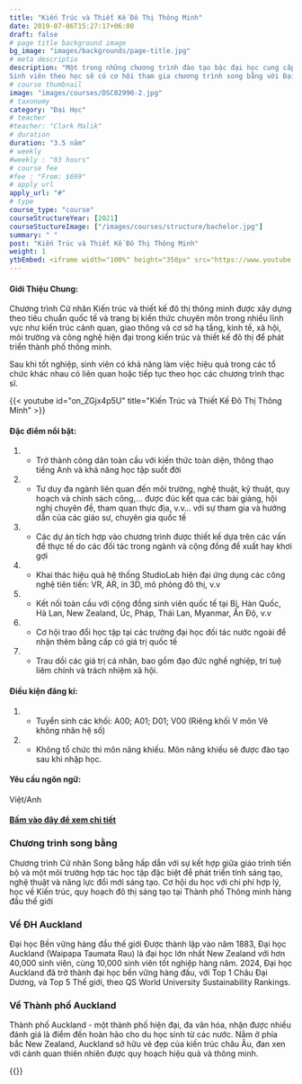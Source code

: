 ```yaml
---
title: "Kiến Trúc và Thiết Kế Đô Thị Thông Minh"
date: 2019-07-06T15:27:17+06:00
draft: false
# page title background image
bg_image: "images/backgrounds/page-title.jpg"
# meta descriptio
description: "Một trong những chương trình đào tạo bậc đại học cung cấp góc nhìn đa ngành, đa lĩnh vực để giải quyết các vấn đề thực tiễn thông qua thiết kế trong quá trình phát triển đô thị. Bên cạnh đó, chương trình học cũng được thiết kế để sinh viên được tiếp cận với vấn đề thực tế, khuyến khích ứng dụng công nghệ để đưa ra giải pháp, cũng như có cơ hội được kết nối với chuyên gia và sinh viên nước ngoài. Từ đó, sinh viên có được kinh nghiệm về hướng tác động hiệu quả đến khu vực thông qua các nút kết nối ở các lĩnh vực liên quan với nhau ngay khi còn ngồi trên ghế nhà trường. 
Sinh viên theo học sẽ có cơ hội tham gia chương trình song bằng với Đại học Auckland tại New Zealand."
# course thumbnail
image: "images/courses/DSC02990-2.jpg"
# taxonomy
category: "Đại Học"
# teacher
#teacher: "Clark Malik"
# duration
duration: "3.5 năm"
# weekly
#weekly : "03 hours"
# course fee
#fee : "From: $699"
# apply url
apply_url: "#"
# type
course_type: "course"
courseStructureYear: [2021]
courseStuctureImage: ["/images/courses/structure/bachelor.jpg"]
summary: " "
post: "Kiến Trúc và Thiết Kế Đô Thị Thông Minh"
weight: 1
ytbEmbed: <iframe width="100%" height="350px" src="https://www.youtube.com/embed/WugKCfyHpaE?si=9QIb5lCuvBm4qsHX" title="YouTube video player" frameborder="0" allow="accelerometer; autoplay; clipboard-write; encrypted-media; gyroscope; picture-in-picture; web-share" referrerpolicy="strict-origin-when-cross-origin" allowfullscreen></iframe>
---
```

<!-- |||| -->
#### Giới Thiệu Chung:

Chương trình Cử nhân Kiến trúc và thiết kế đô thị thông minh được xây dựng theo tiêu chuẩn quốc tế và trang bị kiến thức chuyên môn trong nhiều lĩnh vực như kiến trúc cảnh quan, giao thông và cơ sở hạ tầng, kinh tế, xã hội, môi trường và công nghệ hiện đại trong kiến trúc và thiết kế đô thị để phát triển thành phố thông minh.

Sau khi tốt nghiệp, sinh viên có khả năng làm việc hiệu quả trong các tổ chức khác nhau có liên quan hoặc tiếp tục theo học các chương trình thạc sĩ.

{{< youtube id="on_ZGjx4p5U" title="Kiến Trúc và Thiết Kế Đô Thị Thông Minh" >}}

#### Đặc điểm nổi bật:

1. - Trở thành công dân toàn cầu với kiến thức toàn diện, thông thạo tiếng Anh và khả năng học tập suốt đời

2. - Tư duy đa ngành liên quan đến môi trường, nghệ thuật, kỹ thuật, quy hoạch và chính sách công,… được đúc kết qua các bài giảng, hội nghị chuyên đề, tham quan thực địa, v.v… với sự tham gia và hướng dẫn của các giáo sư, chuyên gia quốc tế

3. - Các dự án tích hợp vào chương trình được thiết kế dựa trên các vấn đề thực tế do các đối tác trong ngành và cộng đồng đề xuất hay khơi gợi

4. - Khai thác hiệu quả hệ thống StudioLab hiện đại ứng dụng các công nghệ tiên tiến: VR, AR, in 3D, mô phỏng đô thị, v.v

5. - Kết nối toàn cầu với cộng đồng sinh viên quốc tế tại Bỉ, Hàn Quốc, Hà Lan, New Zealand, Úc, Pháp, Thái Lan, Myanmar, Ấn Độ, v.v

6. - Cơ hội trao đổi học tập tại các trường đại học đối tác nước ngoài để nhận thêm bằng cấp có giá trị quốc tế

7. - Trau dồi các giá trị cá nhân, bao gồm đạo đức nghề nghiệp, trí tuệ liêm chính và trách nhiệm xã hội.

#### Điều kiện đăng kí:

1. - Tuyển sinh các khối: A00; A01; D01; V00 (Riêng khối V môn Vẽ không nhân hệ số)
2. - Không tổ chức thi môn năng khiếu. Môn năng khiếu sẽ được đào tạo sau khi nhập học.

#### Yêu cầu ngôn ngữ:

Việt/Anh

#### [Bấm vào đây để xem chi tiết](https://www.ueh.edu.vn/dao-tao/dai-hoc-chinh-quy/cu-nhan-chinh-quy-chuan/kien-truc-va-thiet-ke-do-thi-thong-minh/?fbclid=IwAR2NpSrtyKgf7cPVM--jJOa42jbvd-inHWMR1ULdk9jFbr3KvYR_8rTCuDU)

<!-- |||| -->

### Chương trình song bằng

Chương trình Cử nhân Song bằng hấp dẫn với sự kết hợp giữa giáo trình tiến bộ và một môi trường hợp tác học tập đặc biệt để phát triển tính sáng tạo, nghệ thuật và năng lực đổi mới sáng tạo. Cơ hội du học với chi phí hợp lý, học về Kiến trúc, quy hoạch đô thị sáng tạo tại Thành phố Thông minh hàng đầu thế giới

### Về ĐH Auckland

Đại học Bền vững hàng đầu thế giới
Được thành lập vào năm 1883, Đại học Auckland (Waipapa Taumata Rau) là đại học lớn nhất New Zealand với hơn 40,000 sinh viên, cùng 10,000 sinh viên tốt nghiệp hàng năm. 2024, Đại học Auckland đã trở thành đại học bền vững hàng đầu, với Top 1 Châu Đại Dương, và Top 5 Thế giới, theo  QS World University Sustainability Rankings.

### Về Thành phố Auckland

Thành phố Auckland - một thành phố hiện đại, đa văn hóa, nhận được nhiều đánh giá là điểm đến hoàn hảo cho du học sinh từ các nước. Nằm ở phía bắc New Zealand, Auckland sở hữu vẻ đẹp của kiến trúc châu Âu, đan xen với cảnh quan thiên nhiên được quy hoạch hiệu quả và thông minh.

{{<img imgSrc="/images/courses/auckland1.jpg" >}}